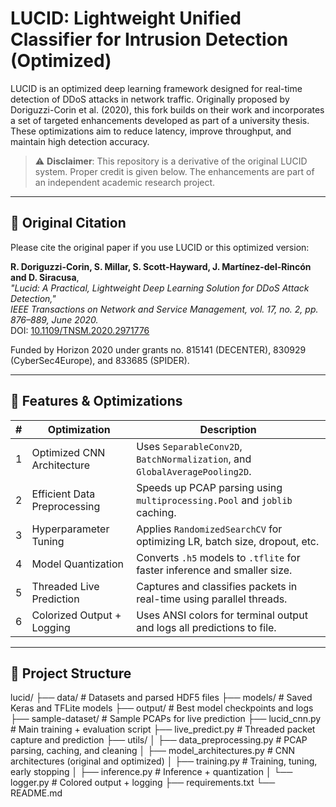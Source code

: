 # LUCID: Lightweight Unified Classifier for Intrusion Detection (Optimized)

LUCID is an optimized deep learning framework designed for real-time detection of DDoS attacks in network traffic. Originally proposed by Doriguzzi-Corin et al. (2020), this fork builds on their work and incorporates a set of targeted enhancements developed as part of a university thesis. These optimizations aim to reduce latency, improve throughput, and maintain high detection accuracy.

> ⚠️ **Disclaimer**: This repository is a derivative of the original LUCID system. Proper credit is given below. The enhancements are part of an independent academic research project.

---

## 📄 Original Citation

Please cite the original paper if you use LUCID or this optimized version:

**R. Doriguzzi-Corin, S. Millar, S. Scott-Hayward, J. Martínez-del-Rincón and D. Siracusa**,  
*"Lucid: A Practical, Lightweight Deep Learning Solution for DDoS Attack Detection,"*  
*IEEE Transactions on Network and Service Management, vol. 17, no. 2, pp. 876–889, June 2020.*  
DOI: [10.1109/TNSM.2020.2971776](https://doi.org/10.1109/TNSM.2020.2971776)  

Funded by Horizon 2020 under grants no. 815141 (DECENTER), 830929 (CyberSec4Europe), and 833685 (SPIDER).

---

## 🚀 Features & Optimizations

| # | Optimization              | Description                                                                 |
|---|---------------------------|-----------------------------------------------------------------------------|
| 1 | Optimized CNN Architecture | Uses `SeparableConv2D`, `BatchNormalization`, and `GlobalAveragePooling2D`. |
| 2 | Efficient Data Preprocessing | Speeds up PCAP parsing using `multiprocessing.Pool` and `joblib` caching.  |
| 3 | Hyperparameter Tuning     | Applies `RandomizedSearchCV` for optimizing LR, batch size, dropout, etc.  |
| 4 | Model Quantization        | Converts `.h5` models to `.tflite` for faster inference and smaller size.  |
| 5 | Threaded Live Prediction  | Captures and classifies packets in real-time using parallel threads.       |
| 6 | Colorized Output + Logging | Uses ANSI colors for terminal output and logs all predictions to file.     |

---

## 🧩 Project Structure

lucid/
├── data/ # Datasets and parsed HDF5 files
├── models/ # Saved Keras and TFLite models
├── output/ # Best model checkpoints and logs
├── sample-dataset/ # Sample PCAPs for live prediction
├── lucid_cnn.py # Main training + evaluation script
├── live_predict.py # Threaded packet capture and prediction
├── utils/
│ ├── data_preprocessing.py # PCAP parsing, caching, and cleaning
│ ├── model_architectures.py # CNN architectures (original and optimized)
│ ├── training.py # Training, tuning, early stopping
│ ├── inference.py # Inference + quantization
│ └── logger.py # Colored output + logging
├── requirements.txt
└── README.md


